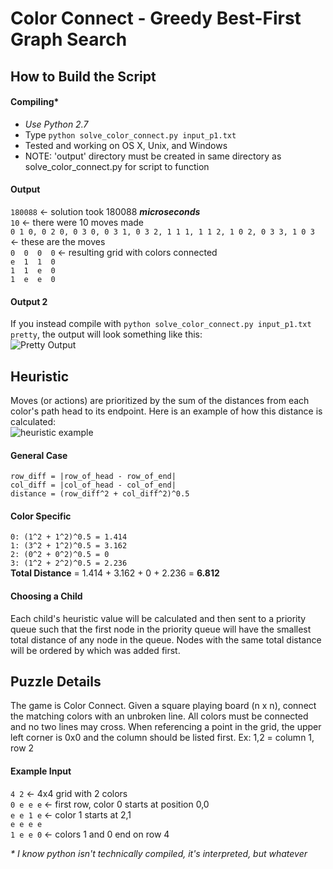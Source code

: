 # Color Connect - Greedy Best-First Graph Search

## How to Build the Script
#### Compiling*
* *Use Python 2.7*  
* Type `python solve_color_connect.py input_p1.txt`
* Tested and working on OS X, Unix, and Windows
* NOTE: 'output' directory must be created in same directory as solve_color_connect.py for script to function

#### Output
`180088` <- solution took 180088 **_microseconds_**   
`10`     <- there were 10 moves made  
`0 1 0, 0 2 0, 0 3 0, 0 3 1, 0 3 2, 1 1 1, 1 1 2, 1 0 2, 0 3 3, 1 0 3` <- these are the moves  
`0  0  0  0` <- resulting grid with colors connected  
`e  1  1  0`  
`1  1  e  0`  
`1  e  e  0`  

#### Output 2
If you instead compile with `python solve_color_connect.py input_p1.txt pretty`, the output will look something like this:  
![Pretty Output](https://farm2.staticflickr.com/1638/24925140366_6c2556f34f_o.png)

## Heuristic
Moves (or actions) are prioritized by the sum of the distances from each color's path head to its endpoint. Here is an example of how this distance is calculated:  
![heuristic example](https://farm2.staticflickr.com/1592/24324585403_a47bf97959_o.png)  

#### General Case
`row_diff = |row_of_head - row_of_end|`  
`col_diff = |col_of_head - col_of_end|`  
`distance = (row_diff^2 + col_diff^2)^0.5`  

#### Color Specific
`0: (1^2 + 1^2)^0.5 = 1.414`  
`1: (3^2 + 1^2)^0.5 = 3.162`  
`2: (0^2 + 0^2)^0.5 = 0`  
`3: (1^2 + 2^2)^0.5 = 2.236`  
__Total Distance__ = 1.414 + 3.162 + 0 + 2.236 = __6.812__  
#### Choosing a Child
Each child's heuristic value will be calculated and then sent to a priority queue such that the first node in the priority queue will have the smallest total distance of any node in the queue. Nodes with the same total distance will be ordered by which was added first.


## Puzzle Details
The game is Color Connect. Given a square playing board (n x n), connect the matching colors with an unbroken line. All colors must be connected and no two lines may cross. When referencing a point in the grid, the upper left corner is 0x0 and the column should be listed first. Ex: 1,2 = column 1, row 2

#### Example Input
`4 2`      <- 4x4 grid with 2 colors  
`0 e e e`  <- first row, color 0 starts at position 0,0  
`e e 1 e`  <- color 1 starts at 2,1  
`e e e e`  
`1 e e 0`	<- colors 1 and 0 end on row 4



_* I know python isn't technically compiled, it's interpreted, but whatever_
